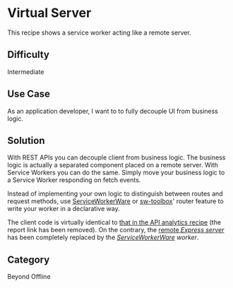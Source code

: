 # Virtual Server
This recipe shows a service worker acting like a remote server.

## Difficulty
Intermediate

## Use Case
As an application developer, I want to to fully decouple UI from business logic.

## Solution
With REST APIs you can decouple client from business logic. The business logic is actually a separated component placed on a remote server. With Service Workers you can do the same. Simply move your business logic to a Service Worker responding on fetch events.

Instead of implementing your own logic to distinguish between routes and request methods, use [ServiceWorkerWare](https://github.com/gaia-components/serviceworkerware) or [sw-toolbox](https://github.com/GoogleChrome/sw-toolbox#defining-routes)' router feature to write your worker in a declarative way.

The client code is virtually identical to [that in the API analytics recipe](/api-analytics_index_doc.html) (the report link has been removed). On the contrary, the [remote _Express server_](/api-analytics_server_doc.html) has been completely replaced by the _[ServiceWorkerWare](https://github.com/gaia-components/serviceworkerware) worker_.

## Category
Beyond Offline
